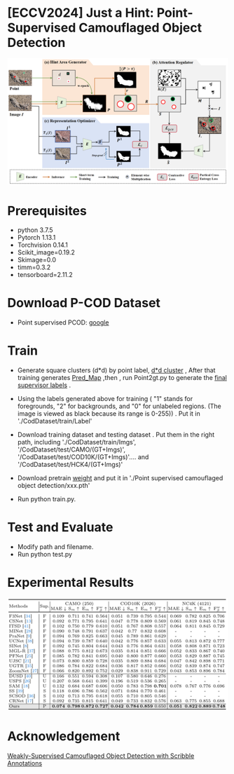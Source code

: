 # [ECCV2024] Just a Hint: Point-Supervised Camouflaged Object Detection


![Framework](figure/Framework.png)


# Prerequisites
- python 3.7.5
- Pytorch 1.13.1
- Torchvision 0.14.1
- Scikit_image=0.19.2
- Skimage=0.0
- timm=0.3.2
- tensorboard=2.11.2

  
# Download P-COD Dataset

- Point supervised PCOD: [google](https://drive.google.com/file/d/17oa6-IU2Dr9Q1KKQ74UoL0hoFd5F7bOd/view?usp=sharing)

# Train
- Generate square clusters (d*d) by point label, [d*d cluster](https://drive.google.com/file/d/1L6l5ijona7J5eX5tX8aGSjwCY1oBdV7L/view?usp=drive_link) , After that training generates [Pred_Map](https://drive.google.com/file/d/1RjgNvc83wnTKAaVcRFg7gxVY85771XGg/view?usp=drive_link) ,then , run Point2gt.py to generate the [final supervisor labels](https://drive.google.com/file/d/1_la4aF9VMv_VG3pQIhc1PXNJa8dxIn26/view?usp=drive_link) .
- Using the labels generated above for training ( "1" stands for foregrounds, "2" for backgrounds, and "0" for unlabeled regions. (The image is viewed as black because its range is 0-255)) . Put it in './CodDataset/train/Label'
- Download training dataset and testing dataset . Put them in the right path, including './CodDataset/train/Imgs', '/CodDataset/test/CAMO/(GT+Imgs)', '/CodDataset/test/COD10K/(GT+Imgs)'.... and '/CodDataset/test/HCK4/(GT+Imgs)'
- Download pretrain [weight](https://drive.google.com/file/d/1169AvHlRnyKdScEHm6yWKSyne3j0N2EZ/view?usp=sharing) and put it in './Point supervised camouflaged object detection/xxx.pth'

- Run python train.py.

# Test and Evaluate 
- Modify path and filename.
- Run python test.py
  
# Experimental Results
![result](figure/Result.png)

# Acknowledgement
[Weakly-Supervised Camouflaged Object Detection with Scribble Annotations](https://github.com/dddraxxx/Weakly-Supervised-Camouflaged-Object-Detection-with-Scribble-Annotations)

